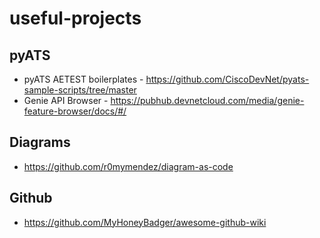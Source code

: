 # useful-projects

## pyATS

- pyATS AETEST boilerplates - https://github.com/CiscoDevNet/pyats-sample-scripts/tree/master
- Genie API Browser - https://pubhub.devnetcloud.com/media/genie-feature-browser/docs/#/

## Diagrams

- https://github.com/r0mymendez/diagram-as-code

## Github

- https://github.com/MyHoneyBadger/awesome-github-wiki
